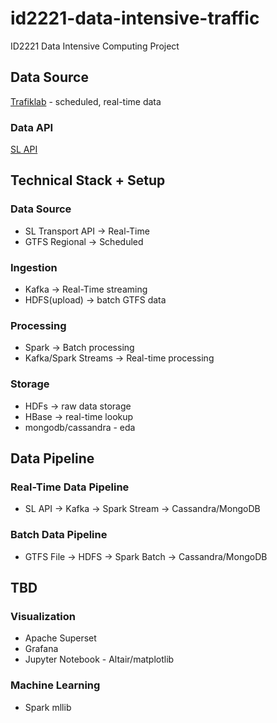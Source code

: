 # id2221-data-intensive-traffic
ID2221 Data Intensive Computing Project 

## Data Source 
[Trafiklab](https://www.trafiklab.se/) - scheduled, real-time data 

### Data API 
[SL API](https://www.trafiklab.se/api/our-apis/sl/)

## Technical Stack + Setup 
### Data Source 
- SL Transport API -> Real-Time 
- GTFS Regional -> Scheduled 

### Ingestion 
- Kafka -> Real-Time streaming 
- HDFS(upload) -> batch GTFS data 

### Processing 
- Spark -> Batch processing 
- Kafka/Spark Streams -> Real-time processing 

### Storage 
- HDFs -> raw data storage 
- HBase -> real-time lookup 
- mongodb/cassandra - eda 

## Data Pipeline 
### Real-Time Data Pipeline 
- SL API -> Kafka -> Spark Stream -> Cassandra/MongoDB 

### Batch Data Pipeline 
- GTFS File -> HDFS -> Spark Batch -> Cassandra/MongoDB 


## TBD 
### Visualization
- Apache Superset 
- Grafana 
- Jupyter Notebook - Altair/matplotlib 
### Machine Learning 
- Spark mllib 


